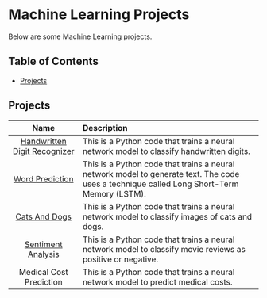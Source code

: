 # Machine Learning Projects

Below are some Machine Learning projects.

## Table of Contents

- [Projects](#projects)

## Projects

| Name | Description |
| :---: | :--- |
|[Handwritten Digit Recognizer](./handwritten-digit-recognizer/)|This is a Python code that trains a neural network model to classify handwritten digits.|
|[Word Prediction](./word-prediction/)|This is a Python code that trains a neural network model to generate text. The code uses a technique called Long Short-Term Memory (LSTM).|
|[Cats And Dogs](./cats_and_dogs/)|This is a Python code that trains a neural network model to classify images of cats and dogs.|
|[Sentiment Analysis](./sentiment-analysis/)|This is a Python code that trains a neural network model to classify movie reviews as positive or negative.|
|Medical Cost Prediction|This is a Python code that trains a neural network model to predict medical costs.|
